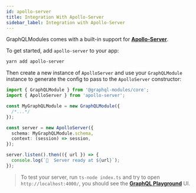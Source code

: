 ```yaml
---
id: apollo-server
title: Integration With Apollo-Server
sidebar_label: Integration with Apollo-Server
---
```


GraphQLModules comes with a built-in support for **[Apollo-Server](https://www.apollographql.com/docs/apollo-server/getting-started.html)**.

To get started, add `apollo-server` to your app:

```bash
yarn add apollo-server
```

Then create a new instance of `ApolloServer` and use your `GraphQLModule` instance to generate the config to pass to the `ApolloServer` constructor:

```typescript
import { GraphQLModule } from '@graphql-modules/core';
import { ApolloServer } from 'apollo-server';

const MyGraphQLModule = new GraphQLModule({
  /*...*/
});

const server = new ApolloServer({
  schema: MyGraphQLModule.schema,
  context: (session) => session,
});

server.listen().then(({ url }) => {
  console.log(`🚀  Server ready at ${url}`);
});
```

> To test your server, run `ts-node index.ts` and try to open `http://localhost:4000/`, you should see the **[GraphQL Playground](https://github.com/prismagraphql/graphql-playground)** UI.
